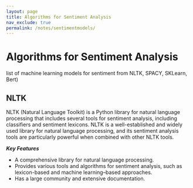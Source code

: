 ```yaml
---
layout: page
title: Algorithms for Sentiment Analysis
nav_exclude: true
permalink: /notes/sentimentmodels/
---
```


# Algorithms for Sentiment Analysis

list of machine learning models for sentiment from NLTK, SPACY, SKLearn, Bert)


##  NLTK
NLTK (Natural Language Toolkit) is a Python library for natural language processing that includes several tools for sentiment analysis, including classifiers and sentiment lexicons. NLTK is a well-established and widely used library for natural language processing, and its sentiment analysis tools are particularly powerful when combined with other NLTK tools.

***Key Features*** 
- A comprehensive library for natural language processing.
- Provides various tools and algorithms for sentiment analysis, such as lexicon-based and machine learning–based approaches.
- Has a large community and extensive documentation.
